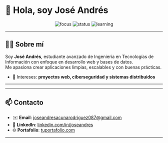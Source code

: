 # 👋 Hola, soy José Andrés

<div align="center">

<img alt="focus" src="https://img.shields.io/badge/Fullstack%20Developer-16a34a?style=for-the-badge&logo=github&logoColor=white">
<img alt="status" src="https://img.shields.io/badge/Costa%20Rica-22c55e?style=for-the-badge">
<img alt="learning" src="https://img.shields.io/badge/Learning-Next.js%20%7C%20Supabase-34d399?style=for-the-badge">

</div>

---

## 🧑‍💻 Sobre mí
Soy **José Andrés**, estudiante avanzado de Ingeniería en Tecnologías de Información con enfoque en desarrollo web y bases de datos.  
Me apasiona crear aplicaciones limpias, escalables y con buenas prácticas.
  
- 🚀 Intereses: **proyectos web, ciberseguridad y sistemas distribuidos**  

---

</div>

---

## 📫 Contacto
- ✉️ **Email**: joseandresacunarodriguez087@gmail.com  
- 💼 **LinkedIn**: [linkedin.com/in/joseandres](in/jose-andres-acuña-rodriguez)  
- 🌐 **Portafolio**: [tuportafolio.com](https://JoseAndres20.github.io)  

---

<div align="center">

